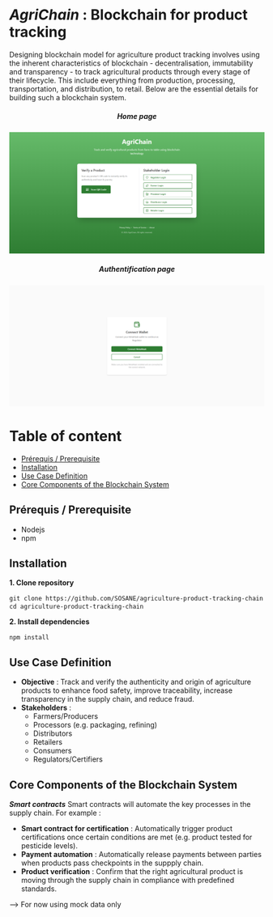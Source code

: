 # *AgriChain* : Blockchain for product tracking
Designing blockchain model for agriculture product tracking involves using the inherent characteristics of blockchain - decentralisation, immutability and transparency - to track agricultural products through every stage of their lifecycle. This include everything from production, processing, transportation, and distribution, to retail. Below are the essential details for building such a blockchain system.

<h5 align="center"> Home page </h5>

![AgrichainHomepage](./assets/agrichain-homepage.png)

<h5 align="center"> Authentification page </h5>

![AgrichainAuthentification](./assets/agrichain-authentication.png)

# Table of content
- [Prérequis / Prerequisite](#prérequis--prerequisite)
- [Installation](#installation)
- [Use Case Definition](#use-case-definition)
- [Core Components of the Blockchain System](#core-components-of-the-blockchain-system)

## Prérequis / Prerequisite
- Nodejs
- npm

## Installation
**1. Clone repository** 
```
git clone https://github.com/SOSANE/agriculture-product-tracking-chain
cd agriculture-product-tracking-chain
```

**2. Install dependencies** 
```
npm install
```

## Use Case Definition
- **Objective** : Track and verify the authenticity and origin of agriculture products to enhance food safety, improve traceability, increase transparency in the supply chain, and reduce fraud.
- **Stakeholders** : 
    - Farmers/Producers
    - Processors (e.g. packaging, refining)
    - Distributors
    - Retailers
    - Consumers
    - Regulators/Certifiers

## Core Components of the Blockchain System
***Smart contracts***
Smart contracts will automate the key processes in the supply chain. For example :
- **Smart contract for certification** : Automatically trigger product certifications once certain conditions are met (e.g. product tested for pesticide levels).
- **Payment automation** : Automatically release payments between parties when products pass checkpoints in the suppply chain.
- **Product verification** : Confirm that the right agricultural product is moving through the supply chain in compliance with predefined standards.


--> For now using mock data only